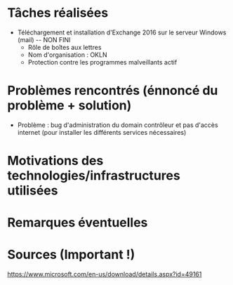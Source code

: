 # Tâches réalisées

* Téléchargement et installation d'Exchange 2016 sur le serveur Windows (mail) -- NON FINI 
  * Rôle de boîtes aux lettres
  * Nom d'organisation : OKLN
  * Protection contre les programmes malveillants actif

# Problèmes rencontrés (énnoncé du problème + solution)

* Problème : bug d'administration du domain contrôleur et pas d'accès internet (pour installer les différents services nécessaires)

# Motivations des technologies/infrastructures utilisées

# Remarques éventuelles

# Sources (Important !)

https://www.microsoft.com/en-us/download/details.aspx?id=49161
